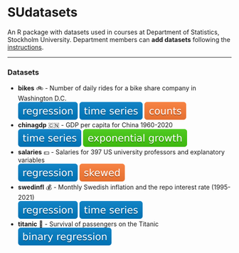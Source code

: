 # SUdatasets
An R package with datasets used in courses at Department of Statistics, Stockholm University.
Department members can **add datasets** following the [instructions](./instructions/howtoadd.md).

---
### Datasets

* **bikes** :bike: - Number of daily rides for a bike share company in Washington D.C.\
![regression](./badges/regression.svg) ![time series](./badges/timeseries.svg) ![counts](./badges/counts.svg) 
* **chinagdp** :cn: - GDP per capita for China 1960-2020\
![time series](./badges/timeseries.svg) ![exponential growth](./badges/exponential_growth.svg)
* **salaries** :dollar: - Salaries for 397 US university professors and explanatory variables \
![regression](./badges/regression.svg) ![skewed](./badges/skewed.svg)
* **swedinfl** :moneybag: - Monthly Swedish inflation and the repo interest rate (1995-2021)\
![regression](./badges/regression.svg) ![time series](./badges/timeseries.svg) 
* **titanic** :ship: - Survival of passengers on the Titanic \
![binary regression](./badges/binary_regression.svg)


